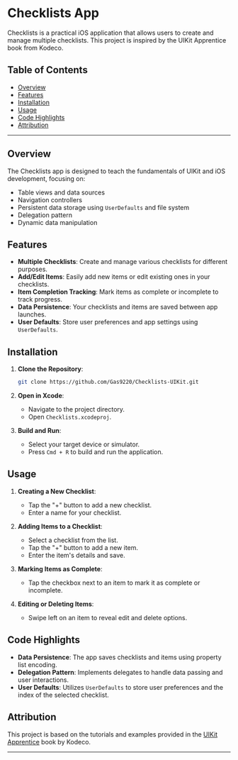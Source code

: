 # Checklists App

Checklists is a practical iOS application that allows users to create and manage multiple checklists. This project is inspired by the UIKit Apprentice book from Kodeco.

## Table of Contents

- [Overview](#overview)
- [Features](#features)
- [Installation](#installation)
- [Usage](#usage)
- [Code Highlights](#code-highlights)
- [Attribution](#attribution)

---

## Overview

The Checklists app is designed to teach the fundamentals of UIKit and iOS development, focusing on:

- Table views and data sources
- Navigation controllers
- Persistent data storage using `UserDefaults` and file system
- Delegation pattern
- Dynamic data manipulation

## Features

- **Multiple Checklists**: Create and manage various checklists for different purposes.
- **Add/Edit Items**: Easily add new items or edit existing ones in your checklists.
- **Item Completion Tracking**: Mark items as complete or incomplete to track progress.
- **Data Persistence**: Your checklists and items are saved between app launches.
- **User Defaults**: Store user preferences and app settings using `UserDefaults`.

## Installation

1. **Clone the Repository**:

   ```bash
   git clone https://github.com/Gas9220/Checklists-UIKit.git
   ```

2. **Open in Xcode**:

   - Navigate to the project directory.
   - Open `Checklists.xcodeproj`.

3. **Build and Run**:

   - Select your target device or simulator.
   - Press `Cmd + R` to build and run the application.

## Usage

1. **Creating a New Checklist**:

   - Tap the "+" button to add a new checklist.
   - Enter a name for your checklist.

2. **Adding Items to a Checklist**:

   - Select a checklist from the list.
   - Tap the "+" button to add a new item.
   - Enter the item's details and save.

3. **Marking Items as Complete**:

   - Tap the checkbox next to an item to mark it as complete or incomplete.

4. **Editing or Deleting Items**:

   - Swipe left on an item to reveal edit and delete options.

## Code Highlights

- **Data Persistence**: The app saves checklists and items using property list encoding.
- **Delegation Pattern**: Implements delegates to handle data passing and user interactions.
- **User Defaults**: Utilizes `UserDefaults` to store user preferences and the index of the selected checklist.

## Attribution

This project is based on the tutorials and examples provided in the [UIKit Apprentice](https://www.kodeco.com) book by Kodeco.

---

